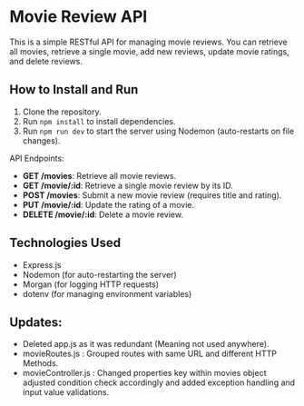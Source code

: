 # Movie Review API

This is a simple RESTful API for managing movie reviews. You can retrieve all movies, retrieve a single movie, add new reviews, update movie ratings, and delete reviews.

## How to Install and Run

1. Clone the repository.
2. Run `npm install` to install dependencies.
3. Run `npm run dev` to start the server using Nodemon (auto-restarts on file changes).

API Endpoints:
- **GET /movies**: Retrieve all movie reviews.
- **GET /movie/:id**: Retrieve a single movie review by its ID.
- **POST /movies**: Submit a new movie review (requires title and rating).
- **PUT /movie/:id**: Update the rating of a movie.
- **DELETE /movie/:id**: Delete a movie review.

## Technologies Used
- Express.js
- Nodemon (for auto-restarting the server)
- Morgan (for logging HTTP requests)
- dotenv (for managing environment variables)


## Updates:
- Deleted app.js as it was redundant (Meaning not used anywhere). 
- movieRoutes.js : Grouped routes with same URL and different HTTP Methods. 
- movieController.js : Changed properties key within movies object adjusted condition check accordingly and added exception handling and input value validations.